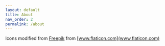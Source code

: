 ```yaml
---
layout: default
title: About
nav_order: 2
permalink: /about
---
```


Icons modified from [Freepik](https://www.flaticon.com/authors/freepik) from [www.flaticon.com](www.flaticon.com)
